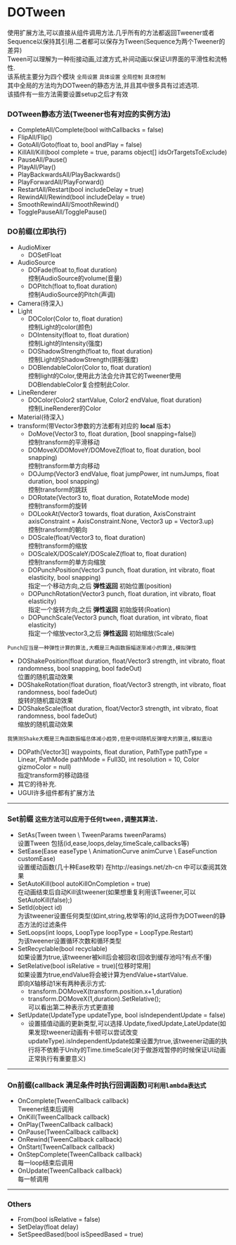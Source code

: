 # DOTween  
使用扩展方法,可以直接从组件调用方法.几乎所有的方法都返回Tweener或者Sequence以保持其引用.二者都可以保存为Tween(Sequence为两个Tweener的差异)  
Tween可以理解为一种衔接动画,过渡方式,补间动画以保证UI界面的平滑性和流畅性.  
该系统主要分为四个模块 `全局设置` `具体设置` `全局控制` `具体控制`  
其中全局的方法均为DOTween的静态方法,并且其中很多具有过滤选项.  
该插件有一些方法需要设置setup之后才有效

### DOTween静态方法(Tweener也有对应的实例方法)
* CompleteAll/Complete(bool withCallbacks = false)
* FlipAll/Flip()
* GotoAll/Goto(float to, bool andPlay = false)
* KillAll/Kill(bool complete = true, params object[] idsOrTargetsToExclude)
* PauseAll/Pause()
* PlayAll/Play()
* PlayBackwardsAll/PlayBackwards()
* PlayForwardAll/PlayForward()
* RestartAll/Restart(bool includeDelay = true)
* RewindAll/Rewind(bool includeDelay = true)
* SmoothRewindAll/SmoothRewind()
* TogglePauseAll/TogglePause()

### DO前缀(立即执行)
* AudioMixer  
  * DOSetFloat
* AudioSource
  * DOFade(float to,float duration)  
  控制AudioSource的volume(音量)
  * DOPitch(float to,float duration)   
  控制AudioSource的Pitch(声调)
* Camera(待深入)
* Light  
  * DOColor(Color to, float duration)  
  控制Light的color(颜色)
  * DOIntensity(float to, float duration)  
  控制Light的Intensity(强度)  
  * DOShadowStrength(float to, float duration)  
  控制Light的ShadowStrength(阴影强度)
  * DOBlendableColor(Color to, float duration)  
  控制light的Color,使用此方法会允许其它的Tweener使用DOBlendableColor复合控制此Color.
* LineRenderer  
  * DOColor(Color2 startValue, Color2 endValue, float duration)  
  控制LineRenderer的Color
* Material(待深入)
* transform(带Vector3参数的方法都有对应的 **local** 版本)  
  * DoMove(Vector3 to, float duration, [bool snapping=false])  
  控制transform的平滑移动
  * DOMoveX/DOMoveY/DOMoveZ(float to, float duration, bool snapping)  
  控制transform单方向移动  
  * DOJump(Vector3 endValue, float jumpPower, int numJumps, float duration, bool snapping)  
  控制transform的跳跃
  * DORotate(Vector3 to, float duration, RotateMode mode)  
  控制transform的旋转
  * DOLookAt(Vector3 towards, float duration, AxisConstraint axisConstraint = AxisConstraint.None, Vector3 up = Vector3.up)  
  控制transform的朝向
  * DOScale(float/Vector3 to, float duration)  
  控制transform的缩放  
  * DOScaleX/DOScaleY/DOScaleZ(float to, float duration)  
  控制transform的单方向缩放  
  * DOPunchPosition(Vector3 punch, float duration, int vibrato, float elasticity, bool snapping)  
  指定一个移动方向,之后 **弹性返回** 初始位置(position)
  * DOPunchRotation(Vector3 punch, float duration, int vibrato, float elasticity)  
  指定一个旋转方向,之后 **弹性返回** 初始旋转(Roation)
  * DOPunchScale(Vector3 punch, float duration, int vibrato, float elasticity)  
  指定一个缩放vector3,之后 **弹性返回** 初始缩放(Scale)  
```
Punch应当是一种弹性计算的算法,大概是三角函数振幅逐渐减小的算法,模拟弹性
```
  * DOShakePosition(float duration, float/Vector3 strength, int vibrato, float randomness, bool snapping, bool fadeOut)  
  位置的随机震动效果
  * DOShakeRotation(float duration, float/Vector3 strength, int vibrato, float randomness, bool fadeOut)  
  旋转的随机震动效果
  * DOShakeScale(float duration, float/Vector3 strength, int vibrato, float randomness, bool fadeOut)  
  缩放的随机震动效果  
```
我猜测Shake大概是三角函数振幅总体减小趋势,但是中间随机反弹增大的算法,模拟震动
```
  * DOPath(Vector3[] waypoints, float duration, PathType pathType = Linear, PathMode pathMode = Full3D, int resolution = 10, Color gizmoColor = null)  
  指定transform的移动路径
  * 其它的待补充.
* UGUI许多组件都有扩展方法


---
### Set前缀  `这些方法可以应用于任何tween,调整其算法.`   
* SetAs(Tween tween \ TweenParams tweenParams)  
  设置Tween 包括(id,ease,loops,delay,timeScale,callbacks等)
* SetEase(Ease easeType \ AnimationCurve animCurve \ EaseFunction customEase)  
设置缓动函数(几十种Ease枚举) 在http://easings.net/zh-cn 中可以查阅其效果 
* SetAutoKill(bool autoKillOnCompletion = true)  
  在动画结束后自动Kill该tweener(如果想重复利用该Tweener,可以SetAutoKill(false);)
* SetId(object id)  
  为该tweener设置任何类型(如int,string,枚举等)的Id,这将作为DOTween的静态方法的过滤条件
* SetLoops(int loops, LoopType loopType = LoopType.Restart)  
  为该tweener设置循环次数和循环类型
* SetRecyclable(bool recyclable)  
  如果设置为true,该tweener被kill后会被回收(回收到缓存池吗?有点不懂)
* SetRelative(bool isRelative = true)[位移时常用]  
  如果设置为true,endValue将会被计算为endValue+startValue.  
  即向X轴移动1米有两种表示方式:  
  * transform.DOMoveX(transform.position.x+1,duration)
  * transform.DOMoveX(1,duration).SetRelative();  
  可以看出第二种表示方式更直接
* SetUpdate(UpdateType updateType, bool isIndependentUpdate = false)  
  * 设置插值动画的更新类型,可以选择.Update,fixedUpdate,LateUpdate(如果发现tweener动画有卡顿可以尝试改变updateType).isIndependentUpdate如果设置为true,该tweener动画的执行将不依赖于Unity的Time.timeScale(对于做游戏暂停的时候保证UI动画正常执行有重要意义)  

---
### On前缀(callback 满足条件时执行回调函数)`可利用lambda表达式` 
* OnComplete(TweenCallback callback)  
  Tweener结束后调用
* OnKill(TweenCallback callback)
* OnPlay(TweenCallback callback)
* OnPause(TweenCallback callback)
* OnRewind(TweenCallback callback)
* OnStart(TweenCallback callback)
* OnStepComplete(TweenCallback callback)  
  每一loop结束后调用
* OnUpdate(TweenCallback callback)  
  每一帧调用
 
---
### Others  
* From(bool isRelative = false) 
* SetDelay(float delay)
* SetSpeedBased(bool isSpeedBased = true)
  


